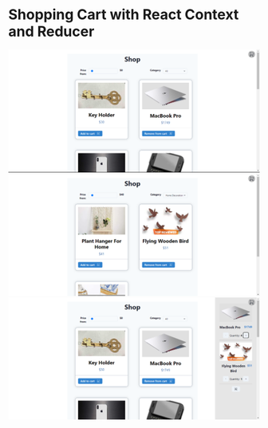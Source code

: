 <h1>Shopping Cart with React Context and Reducer</h1>
<img src='./src/assets/photo1.png'>
<img src='./src/assets/photo2.png'>
<img src='./src/assets/photo3.png'>
